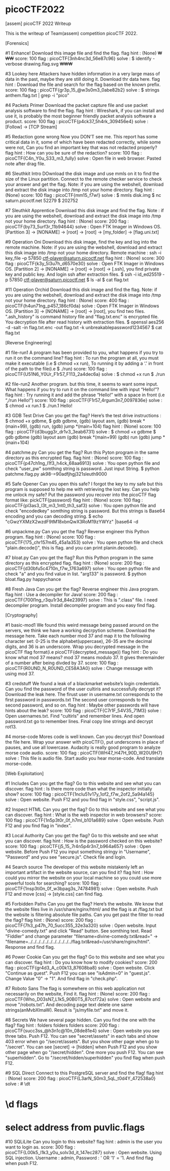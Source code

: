 # picoCTF2022
[assem] picoCTF 2022 Writeup

This is the writeup of Team(assem) competition picoCTF 2022.


[Forensics]


 #1 Enhance!
Download this image file and find the flag.
flag hint : (None)
₩₩₩
 score: 100
 flag : picoCTF{3nh4nc3d_56e87c96}
 solve : $ identify -verbose drawing.flag.svg
₩₩₩

 #3 Lookey here
Attackers have hidden information in a very large mass of data in the past, maybe they are still doing it. Download thr data here.
flag hint : Download the file and search for the flag based on the known prefix.
 score: 100
 flag : picoCTF{gr3p_15_@w3s0m3_0abe82b2}
 solve : $ strings anthem.flag.txt | grep -i "pico"


 #4 Packets Primer
Download the packet capture file and use packet analysis software to find the flag.
flag hint : Wireshark, if you can install and use it, is probably the most beginner friendly packet analysis software a product.
 score: 100
 flag : picoCTF{p4ck37_5h4rk_309456e4}
 solve : [Follow] -> [TCP Stream]


 #5 Redaction gone wrong
Now you DON’T see me. This report has some critical data in it, some of which have been redacted correctly, while some were not, Can you find an important key that was not redacted properly?
flag hint : How can you be sure of the redaction?
 score: 100
 flag : picoCTF{C4n_Y0u_S33_m3_fully}
 solve : Open file in web browser. Pasted note after drag file.


 #6 Sleuthkit Intro
DOwnload the disk image and use mmls on it to find the size of the Linux partition. Connect to the remote checker service to check your answer and get the flag. Note: if you are using the webshell, download and extract the disk image into /tmp not your home directory.
flag hint : (None)
 score: 100
 flag : picoCTF{mm15_f7w!}
 solve : $ mmls disk.img
  $ nc saturn.picoctf.net 52279
  $ 202752


 #7 Sleuthkit Apprentice
Download this disk image and find the flag. Note : if you are using the webshell, download and extract the disk image into /tmp not your home directory.
flag hint : (None)
 score: 200
 flag : picoCTF{by73_5urf3r_11b94644}
 solve : Open FTK Imager in Windows OS. [Partition 3] -> [NONAME] -> [root] -> [root] -> [my_folder] -> [flag.uni.txt]


 #9 Operation Oni
Download this disk image, find the key and log into the remote machine. Note: if you are using the webshell, download and extract this disk image into /tmp not your home directory. Remote machine : ssh –i key_file –p 57850 ctf-player@saturn.picoctf.net
flag hint : (None)
 score: 300
 flag : picoCTF{k3y_5l3u7h_d6570e30}
 solve : Open FTK Imager in Windows OS. [Partition 2] -> [NONAME] -> [root] -> [root] -> [.ssh], you find private key and public key. And login ssh after extraction files.
  $ ssh -i id_ed25519 -p 57850 ctf-player@saturn.picoctf.net
  $ ls -al
  $ cat flag.txt


 #11 Operation Orchid
Download this disk image and find the flag. Note: if you are using the webshell, download and extract the disk image into /tmp not your home directory.
flag hint : (None)
 score: 400
 flag : picoCTF{h4un71ng_p457_186cf0da}
 solve : Open FTK Imager in Windows OS. [Partition 3] -> [NONAME] -> [root] -> [root], you find two files. ".ash_history" is command history file and "flag.txt.enc" is encrypted file. You decryption file after read history with extraction files. 
  $ openssl aes256 -d -salt -in flag.txt.enc -out flag.txt -k unbreakablepassword1234567
   $ cat flag.txt


[Reverse Engineering]


 #1 file-run1
A program has been provided to you, what happens if you try to run it on the command line?
flag hint : To run the program at all, you must make it executable (i.e $ chmod +x run), To running it by adding a ‘.’ in front of the path to the file(i.e $ ./run)
 score: 100
 flag : picoCTF{U51N6_Y0Ur_F1r57_F113_2a4dec6a}
 solve : $ chmod +x run
  $ ./run


 #2 file-run2
Another program. but this time, it seems to want some input. What happens if you try to run it on the command line with input “Hello!”?
flag hint : Try running it and add the phrase “Hello!” with a space in front (i.e “,/run Hello!”)
 score: 100
 flag : picoCTF{F1r57_4rgum3n7_0097836e}
 solve : $ chmod +x run.1
  $ ./run.1 Hello!


 #3 GDB Test Drive
Can you get the flag? Here’s the test drive instructions : $ chmod +x gdbme, $ gdb gdbme, (gdb) layout asm, (gdb) break *(main+99), (gdb) run, (gdb) jump *(main+104)
flag hint : (None)
 score: 100
 flag : picoCTF{d3bugg3r_dr1v3_3eab6731}
 solve : $ chmod +x gdbme
  $ gdb gdbme
  (gdb) layout asm
  (gdb) break *(main+99)
  (gdb) run
  (gdb) jump *(main+104)


 #4 patchme.py
Can you get the flag? Run this Pyton program in the same directory as this encrypted flag.
flag hint : (None)
 score: 100
 flag : picoCTF{p47ch1ng_l1f3_h4ck_68aa6913}
 solve : You open python file and check "user_pw" somthing string is password. Just input String.
  $ python patchme.flag.py
  ak98-=90adfjhgj321sleuth9000


 #5 Safe Opener
Can you open this safe? I forgot the key to my safe but this program is supposed to help me with retrieving the lost key. Can you help me unlock my safe? Put the password you recover into the picoCTF flag format like: pickCTF{password}
flag hint : (None)
 score: 100
 flag : picoCTF{pl3as3_l3t_m3_1nt0_th3_saf3}
 solve : You open python file and check "encodedkey" somthing string is password. But this strings is Base64 encoding and you can decoding string.
       $ echo "cGwzYXMzX2wzdF9tM18xbnQwX3RoM19zYWYz" |base64 -d


 #6 unpackme.py
Can you get the flag? Reverse engineer this Python program.
flag hint : (None)
 score: 100
 flag : picoCTF{175_chr157m45_45a1a353}
 solve : You open python file and check "plain.decode()", this is flag. and you can print planin.decode().


 #7 bloat.py
Can you get the flag? Run this Python program in the same directory as this encrypted flag.
flag hint : (None)
 score: 200
 flag : picoCTF{d30bfu5c4710n_f7w_1763a697}
 solve : You open python file and check "a" and you find value in list. "arg133" is password.
  $ python bloat.flag.py
  happychance


 #8 Fresh Java
Can you get the flag? Reverse engineer this Java program.
flag hint : Use a decompiler for Java!
 score: 200
 flag : picoCTF{700l1ng_r3qu1r3d_84e23997}
 solve : This is ".class" file. I need decompiler program. Install decompiler program and you easy find flag.







[Cryptography]


 #1 basic-mod1
We found this weird message being passed around on the servers, we think we have a working decrpytion scheme. Download the message here. Take each number mod 37 and map it to the following character set: 0-25 is the alphabet(uppercase), 26-35 are the decimal digits, and 36 is an underscore. Wrap you decrypted message in the picoCTF flag format(i.e picoCTF{decrypted_message})
flag hint : Do you know what mod 37 means? mod 37 means modulo 37. It gives theremainder of a number after being divded by 37.
 score: 100
 flag : picoCTF{R0UND_N_R0UND_CE58A3A0}
 solve : Change message with using  mod 37.


 #3 credstuff
We found a leak of a blackmarket website’s login credentials. Can you find the password of the user cultiris and successfully decrypt it? Download the leak here. The firust user in username.txt corresponds to the first password in passwords.txt The second user corresponds to the second password, and so on.
flag hint : Maybe other passwords will have hints about the leak?
 score: 100
 flag : picoCTF{C7r1F_54V35_71M3}
 solve : Open usernames.txt. Find "cultirls" and remember lines. And open password.txt go to remember lines. Final copy line strings and decrypt rot13.


 #4 morse-code
Mores code is well known. Can you decrypt this? Download the file here. Wrap your answer with picoCTF{}, put underscores in place of pauses, and use all lowercase.
Audacity is really good program to analyze morse code audio.
 score: 100
 flag : picoCTF{WH47_H47H_90D_W20U9H7}
 solve : This file is audio file. Start audio you hear morse-code. And translate morse-code.



















[Web Exploitation]


 #1 Includes
Can you get the flag? Go to this website and see what you can discover.
flag hint : Is there more code than what the inspector initially show?
 score: 100
 flag : picoCTF{1nclu51v17y_1of2_f7w_2of2_5a94a145}
 solve : Open website. Push F12 and you find flag in "style.css", "script.js".


 #2 Inspect HTML
Can you get the flag? Go to this website and see what you can discover.
flag hint : What is the web inspector in web browsers?
 score: 100
 flag : picoCTF{1n5p3t0r_0f_h7ml_b101a689}
 solve : Open website. Push F12 and you find flag in "index".


 #3 Local Authority
Can you get the flag? Go to this website and see what you can discover.
flag hint : How is the password checked on this website?
 score: 100
 flag : picoCTF{j5_15_7r4n5p4r3n7_b964a657}
 solve : Open website. Before Push F12 you input something stringy in "Username", "Password" and you see "secure.js". Check file and login.


 #4 Search source
The developer of this website mistakenly left an important artifact in the website source, can you find it?
flag hint : How could you mirror the website on your local machine so you could use more powerful tools for searching?
 score: 100
 flag : picoCTF{1nsp3ti0n_0f_w3bpag3s_74784981}
 solve : Open website. Push F12 and move [css] -> [style.css] can find flag.



 #5 Forbidden Paths
Can you get the flag? Here’s the website. We know that the website files live in /usr/share/nginx/html/ and the flag is at /flag.txt but the website is filtering absolute file paths. Can you get past the filter to read the flag?
flag hint : (None)
 score: 200
 flag : picoCTF{7h3_p47h_70_5ucc355_32e3a320}
 solve : Open website. Input "divine-comedy.txt" and click "Read" button. See somthing text. Read "Fiddler" and change parameter "filename=divine-comedy.txt&read=" -> "filename=../../../../../../../../../../../flag.txt&read=/usr/share/nginx/html". Response and find flag.



 #6 Power Cookie
Can you get the flag? Go to this website and see what you can discover.
flag hint : Do you know how to modify cookies?
 score: 200
 flag : picoCTF{gr4d3_A_c00k13_87608ba8}
 solve : Open website. Click "Continue as guest". Push F12 you can see "isAdmin=0" in "guest.js". Change Value "0" -> "1". And find flag in "check.php".



 #7 Roboto Sans
The flag is somewhere on this web application not necessarily on the website, Find it.
flag hint : (None)
 score: 200
 flag : picoCTF{Who_D03sN7_L1k5_90B0T5_87ccf72a}
 solve : Open website and move "/robots.txt". And decoding page text delete one same strings(anMvbXlmaW). Result is "js/myfile.txt" and move it.



 #8 Secrets
We have several page hidden. Can you find the one with the flag?
flag hint : folders folders folders
 score: 200
 flag : picoCTF{succ3ss_@h3n1c@10n_08de81e4}
 solve : Open website you see three tabs. Push F12. You can see "secret/assets" in each tabs and show 403 error when go "/secret/assets". But you show other page when go to "/secret". You can see [secret] -> [hidden] when Push F12 and you show other page when go "/secret/hidden". One more you push F12. You can see "superhidden". Go to "/secret/hidden/superhidden" you find flag when push F12.


 #9 SQL Direct
Connect to this PostgreSQL server and find the flag!
flag hint : (None)
 score: 200
 flag : picoCTF{L3arN_S0m3_5qL_t0d4Y_472538a0}
 solve : # \dt
  # \d flags
  # select address from puvlic.flags


 #10 SQLiLite
Can you login to this website?
flag hint : admin is the user you want to login as.
 score: 300
 flag : picoCTF{L00k5_l1k3_y0u_solv3d_it_147ec287}
 solve : Open website. Using SQL injection. Username : admin, Password : ' OR '1' = '1. And find flag when push F12.

